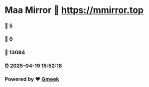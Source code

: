 # Maa Mirror :link: https://mmirror.top 
### :page_facing_up: [5](https://mmirror.top/tag.html) 
### :speech_balloon: 0 
### :hibiscus: 13084 
### :alarm_clock: 2025-04-19 15:52:18 
### Powered by :heart: [Gmeek](https://github.com/Meekdai/Gmeek)
